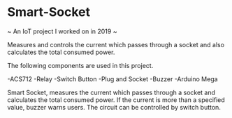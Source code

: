 # Smart-Socket

~ An IoT project I worked on in 2019 ~

Measures and controls the current which passes through a socket and also calculates the total consumed power. 

The following components are used in this project.

-ACS712
-Relay
-Switch Button
-Plug and Socket
-Buzzer
-Arduino Mega

Smart Socket, measures the current which passes through a socket and calculates the total consumed power.
If the current is more than a specified value, buzzer warns users. The circuit can be controlled by switch button. 
